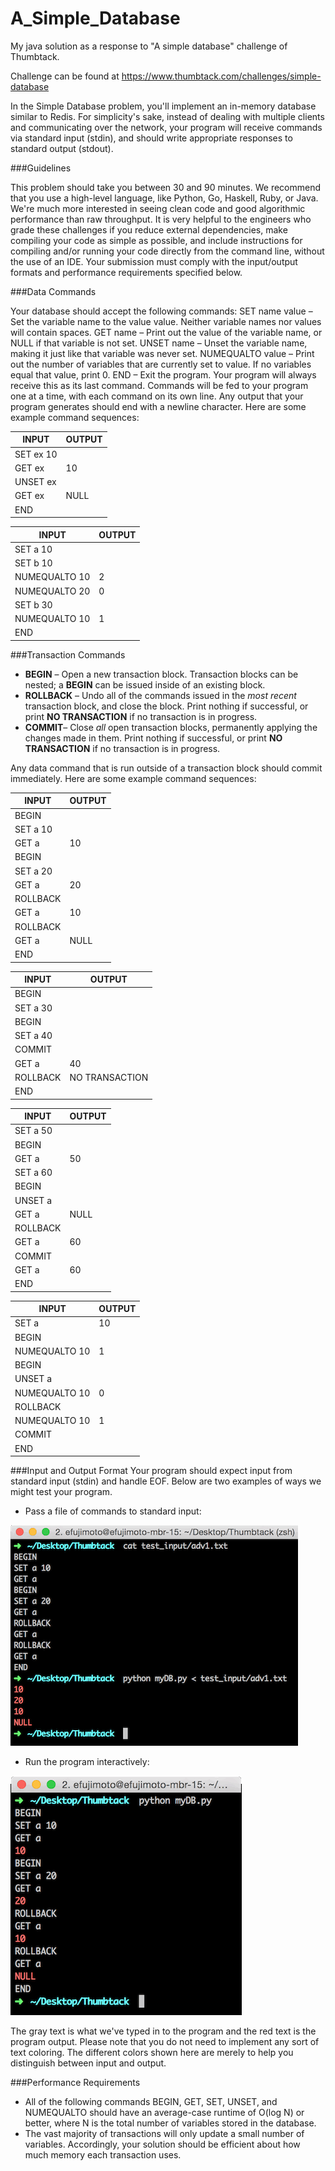 # A_Simple_Database
My java solution as a response to "A simple database" challenge of Thumbtack.

Challenge can be found at https://www.thumbtack.com/challenges/simple-database

In the Simple Database problem, you'll implement an in-memory database similar to Redis. For simplicity's sake, instead of dealing with multiple clients and communicating over the network, your program will receive commands via standard input (stdin), and should write appropriate responses to standard output (stdout).

###Guidelines

This problem should take you between 30 and 90 minutes.
We recommend that you use a high-level language, like Python, Go, Haskell, Ruby, or Java. We're much more interested in seeing clean code and good algorithmic performance than raw throughput.
It is very helpful to the engineers who grade these challenges if you reduce external dependencies, make compiling your code as simple as possible, and include instructions for compiling and/or running your code directly from the command line, without the use of an IDE.
Your submission must comply with the input/output formats and performance requirements specified below.

###Data Commands

Your database should accept the following commands:
SET name value – Set the variable name to the value value. Neither variable names nor values will contain spaces.
GET name – Print out the value of the variable name, or NULL if that variable is not set.
UNSET name – Unset the variable name, making it just like that variable was never set.
NUMEQUALTO value – Print out the number of variables that are currently set to value. If no variables equal that value, print 0.
END – Exit the program. Your program will always receive this as its last command.
Commands will be fed to your program one at a time, with each command on its own line. Any output that your program generates should end with a newline character. Here are some example command sequences:

|INPUT   |OUTPUT |
| ------ |-------|
|SET ex 10|      |
|GET ex  |10     |
|UNSET ex|       |
|GET   ex|NULL   |
|END     |       |

|INPUT   |OUTPUT |
| ------ |-------|
|SET a 10|       |
|SET b 10|       |
|NUMEQUALTO 10|2 |
|NUMEQUALTO 20|0 |
|SET b 30     |  |
|NUMEQUALTO 10|1 |
|END     |       |

###Transaction Commands
+ **BEGIN** – Open a new transaction block. Transaction blocks can be nested; a **BEGIN** can be issued inside of an existing block.
+ **ROLLBACK** – Undo all of the commands issued in the *most recent* transaction block, and close the block. Print nothing if successful, or print **NO TRANSACTION** if no transaction is in progress.
+ **COMMIT**– Close *all* open transaction blocks, permanently applying the changes made in them. Print nothing if successful, or print **NO TRANSACTION** if no transaction is in progress.

Any data command that is run outside of a transaction block should commit immediately. Here are some example command sequences:

|INPUT   |OUTPUT |
| ------ |-------|
|BEGIN   |       |
|SET a 10|       |
|GET a   |10     |
|BEGIN   |       |
|SET a 20|       |
|GET a   |20     |
|ROLLBACK|       |
|GET a   |10     |
|ROLLBACK|       |
|GET a   |NULL   |
|END     |       |

|INPUT   |OUTPUT |
| ------ |-------|
|BEGIN   |       |
|SET a 30|       |
|BEGIN   |       |
|SET a 40|       |
|COMMIT  |       |
|GET a   |40     |
|ROLLBACK|NO TRANSACTION|
|END     |       

|INPUT   |OUTPUT |
| ------ |-------|
|SET a 50|       |
|BEGIN| |
|GET a|50|
|SET a 60| |
|BEGIN| |
|UNSET a| |
|GET a|NULL|
|ROLLBACK| |
|GET a|60|
|COMMIT| |
|GET a|60|
|END     |       |

|INPUT   |OUTPUT |
| ------ |-------|
|SET a|10|
|BEGIN| |
|NUMEQUALTO 10|1|
|BEGIN| |
|UNSET a| |
|NUMEQUALTO 10|0|
|ROLLBACK| |
|NUMEQUALTO 10|1|
|COMMIT| |
|END     |       |

###Input and Output Format
Your program should expect input from standard input (stdin) and handle EOF. Below are two examples of ways we might test your program.

+ Pass a file of commands to standard input:

 ![alt text](https://github.com/soinlv/A_Simple_Database/blob/master/images/i1.gif "image 1")
+ Run the program interactively:

 ![alt text](https://github.com/soinlv/A_Simple_Database/blob/master/images/i2.gif "image 2")

The gray text is what we've typed in to the program and the red text is the program output. Please note that you do not need to implement any sort of text coloring. The different colors shown here are merely to help you distinguish between input and output.

###Performance Requirements
+ All of the following commands BEGIN, GET, SET, UNSET, and NUMEQUALTO should have an average-case runtime of O(log N) or better, where N is the total number of variables stored in the database.
+ The vast majority of transactions will only update a small number of variables. Accordingly, your solution should be efficient about how much memory each transaction uses.
